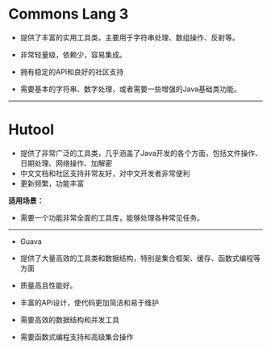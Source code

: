 # Commons Lang 3

- 提供了丰富的实用工具类，主要用于字符串处理、数组操作、反射等。
- 非常轻量级，依赖少，容易集成。
- 拥有稳定的API和良好的社区支持

- 需要基本的字符串、数字处理，或者需要一些增强的Java基础类功能。

---

#  Hutool

- 提供了非常广泛的工具类，几乎涵盖了Java开发的各个方面，包括文件操作、日期处理、网络操作、加解密
- 中文文档和社区支持非常友好，对中文开发者非常便利
- 更新频繁，功能丰富

**适用场景：**

- 需要一个功能非常全面的工具库，能够处理各种常见任务。

---

- Guava
- 提供了大量高效的工具类和数据结构，特别是集合框架、缓存、函数式编程等方面
- 质量高且性能好。
- 丰富的API设计，使代码更加简洁和易于维护

- 需要高效的数据结构和并发工具
- 需要函数式编程支持和高级集合操作



